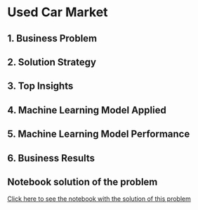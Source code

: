 # Used Car Market

## 1. Business Problem

## 2. Solution Strategy

## 3. Top Insights

## 4. Machine Learning Model Applied

## 5. Machine Learning Model Performance

## 6. Business Results

## Notebook solution of the problem
[Click here to see the notebook with the solution of this problem](https://github.com/Guilherme-Yuji/Data-Science-Portfolio/blob/main/bankClientChurn/Bank%20Client%20Churn.ipynb)
